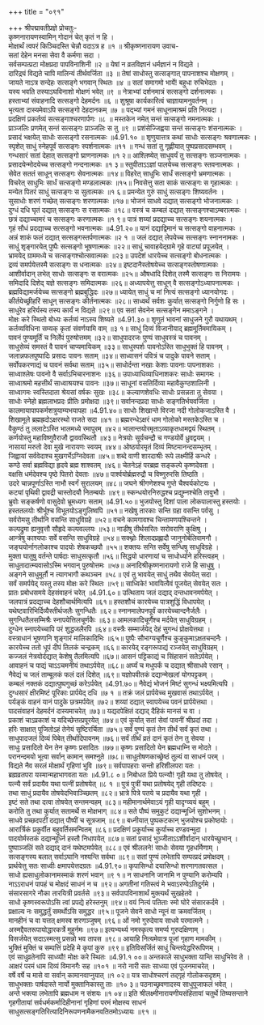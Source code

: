 +++
title = "०९१"

+++
श्रीपद्मावतीप्रज्ञे प्रोचतुः-  
कृष्णनारायणस्वामिन् गोदानं चेत् कृतं न हि ।  
मोक्षार्थं त्वपरं किञ्चिदस्ति चेन्नौ वदाऽत्र ह ॥१ ॥
श्रीकृष्णनारायण उवाच-  
सतां देहेन मनसा सेवा वै कर्मणा सदा ।  
सर्वसम्पत्प्रटा मोक्षप्रदा पापविनाशिनी ॥२ ॥
येषां न व्रतविज्ञानं धर्मज्ञानं न विद्यते ।  
दारिद्र्यं विद्यते चापि मालिन्यं तीर्थवर्जिता ॥३ ॥
तेषां साधोस्तु सत्सङ्गात् पापनाशश्च मोक्षणम् ।  
जायते नाऽत्र सन्देहः सत्सङ्गे भगवान् स्थितः ॥४ ॥
सतां समागमो भार्ये! बहुधा रुचिभेदतः ।  
यस्य भवति तस्याऽघविनाशो मोक्षणं भवेत् ॥९ ॥
नेत्राभ्यां दर्शनमात्रं सत्सङ्गो दर्शनात्मकः ।  
हस्ताभ्यां संवाहनादि सत्सङ्गो देहमर्दनः ॥६ ॥
शुश्रूषा कार्यकारित्वं चाज्ञायामनुवर्तनम् ।  
भृत्यता दास्यमेवाऽपि सत्सङ्गो देहदानकम् ॥७ ॥
पद्भ्यां गमनं साधूनामाश्रमं प्रति नित्यदा ।  
प्रदक्षिणं प्रकर्तव्यं सत्सङ्गाश्चरणार्पणः ॥८ ॥
मस्तकेन नमेत् सन्तं सत्सङ्गो नमनात्मकः ।  
प्राञ्जलिः प्रणमेत् सन्तं सत्सङ्गः प्राञ्जलिः स तु ॥९ ॥
प्रशंसेज्जिह्वया सन्तं सत्सङ्गः शंसनात्मकः ।  
प्रसादं भक्षयेत् साधोः सत्सङ्गो रसनात्मकः ॥4.91.१० ॥
शृणुयात्तत्र कथां साधोः सत्सङ्गः श्रवणात्मकः ।  
स्पृशेत् साधुं स्नेहपूर्वं सत्सङ्गः स्पर्शनात्मकः ॥११ ॥
गन्धं सतां तु गृह्णीयात् पुष्पप्रसादसम्भवम् ।  
गन्धसारं सतां देहात् सत्सङ्गो घ्राणनात्मकः ॥१ २॥
आश्लिष्येत् साधुवर्यं तु सत्सङ्गः सञ्जनात्मकः ।  
प्रसादयेन्मोदयेच्च सत्सङ्गो नन्दनात्मकः ॥१ ३॥
स्तुवीताऽऽज्ञां पालयेच्च सत्सङ्गः स्तवनात्मकः ।  
सेवेत सततं साधून् सत्सङ्गः सेवनात्मकः ॥१४॥
विहरेत् साधुभिः सार्धं सत्सङ्गो भ्रमणात्मकः ।  
विचरेत् साधुभिः सार्धं सत्सङ्गो मण्डलात्मकः ॥१५॥
निवसेत्तु सता साकं सत्सङ्गः स गृहात्मकः ।  
मन्येत पितरं साधुं सत्सङ्गः स सुतात्मकः ॥१ ६॥
प्रमन्येत गुरुं साधुं सत्सङ्गः शिष्यवर्तनः ।  
सुसाधोः शरणं गच्छेत् सत्सङ्गः शरणात्मकः ॥१७॥
भोजनं साधवे दद्यात् सत्सङ्गो भोजनात्मकः ।  
दुग्धं दधि घृतं दद्यात् सत्सङ्गः स रसात्मकः ॥१८॥
वस्त्रं च कम्बलं दद्यात् सत्सङ्गश्चाऽम्बरात्मकः ।  
छत्रं दद्याच्चामरं च सत्सङ्गः करणात्मकः ॥१ ९॥
पात्रं शय्यां प्रदद्याच्च सत्सङ्गः शयनात्मकः ।  
गृहं सौधं प्रदद्याच्च सत्सङ्गो भवनात्मकः ॥4.91.२०॥
यानं दद्याद्विमानं च सत्सङ्गो वाहनात्मकः ।  
अन्नं शाकं फलं दद्यात् सत्सङ्गस्तर्पणात्मकः ॥२ १ ॥
जलं दद्यात् लेपयेच्च सत्सङ्गः स्नाननामकः ।  
साधुं शृङ्गारयेत् पुष्पैः सत्सङ्गो भूषणात्मकः ॥२२॥
साधुं चावाहयेद्ग्रामे गृहे वाट्यां प्रपूजयेत् ।  
भ्रामयेद् ग्राममध्ये च सत्सङ्गश्चोत्सवात्मकः ॥२३॥
उपदेशं धारयेच्च सत्सङ्गो बोधनात्मकः ।  
द्रव्यं समर्पयेत्तस्मै सत्सङ्गः स धनात्मकः ॥२४॥
इष्टदानैस्तोषयेच्च सत्सङ्गस्तोषणात्मकः ।  
आशीर्वादान् लभेत् साधोः सत्सङ्गः स वरात्मकः ॥२५॥
औषधादि दिशेत् तस्मै सत्सङ्गः स निरामयः ।  
समिदादि दिशेद् यज्ञे सत्सङ्गः समिदात्मकः ॥२६॥
अध्यापयेत्तु साधून् वै सत्सङ्गोऽध्यापनात्मकः ।  
ब्रह्मविद्यामर्जयेच्च सत्सङ्गो ब्रह्मबुद्धिदः ॥२७॥
ध्यायेत् साधुं च मां नित्यं सत्सङ्गो ध्यानयोगदः ।  
कीर्तयेच्छ्रीहरिं साधून् सत्सङ्गः कीर्तनात्मकः ॥२८॥
साध्वर्थं सर्वशः कुर्यात् सत्सङ्गो निर्गुणो हि सः ।  
साधुरेव हरिर्यस्य तस्य कार्यं न विद्यते ॥२९॥
एव सतां सेवनेन सत्सङ्गेन ममाऽङ्गने ।  
मोक्षः करे स्थितो बोध्यः कर्तव्यं नाऽस्य शिष्यते ॥4.91.३०॥
शृणुतं भावनां साधुजने गुरौ यथायथम् ।  
कर्तव्यविधिना सम्यक् कृतां संवर्णयामि वाम् ॥३ १॥
साधुं दिव्यं विजानीयाद् ब्रह्ममूर्तिममायिकम् ।  
पावनं पुण्यमूर्तिं च निर्लेपं पुरुषोत्तमम् ॥३२॥
साधुपादरजः पुण्यं साधुवस्त्रं च पावनम् ।  
साधुसेव्यं समस्तं वै पावनं चाप्यमायिकम् ॥३३॥
साधुस्पर्शः पावनोऽस्ति साधुभुक्तं हि पावनम् ।  
जलान्नफलपुष्पादिः प्रसादः पावनः सताम् ॥३४॥
साध्वासनं पवित्रं च पादुके पावने सताम् ।  
सर्वोपकरणाद्यं च पावनं सर्वथा सताम् ॥३५॥
साधोर्दन्ता नखाः केशाः पावनाः पापनाशकाः ।  
साध्वाश्लेषः पावनो वै सर्वाऽभिचारनाशनः ॥३६॥
उपाध्याधिव्याधिनाशकरः साधोः समागमः ।  
साध्वाश्रमो महत्तीर्थं साध्वाश्रयश्च पावनः ॥३७॥
साधूनां वसतिर्दिव्या महावैकुण्ठशालिनी ।  
साध्वागमः स्वस्तिदाता श्रेयसां वर्षकः सुखः ॥३८॥
कल्याणशेवधिः साधोः प्रसन्नता तु सेवया ।  
साधोः स्नेहो ब्रह्मलाभप्रदः प्रीतिः प्रमोक्षदा ॥३९॥
सर्वानन्दप्रदा साधोः सङ्गतिर्भयवर्जिता ।  
कालमायापापकर्मशत्रुयाम्यभयापहा ॥4.91.४०॥
साधोः शिखान्ते विरजा नदी गोलोकजाऽस्ति वै ।  
शिखामूले ब्रह्मह्रदोऽक्षरस्थो राजते सदा ॥४१ ॥
ब्रह्मरन्धेऽक्षरं धाम गोलोको मस्तकेऽस्ति च ।  
वैकुण्ठं तु ललाटेऽस्ति भालमध्ये रमापुरम् ॥४२॥
भालान्तयोरमृताऽव्याकृतधामद्वयं स्थितम् ।  
कर्णयोस्तु महाविष्णुवैराजौ द्वाववस्थितौ ॥४३॥
नेत्रयोः सूर्यचन्द्रौ च गण्डयोर्वे ध्रुवद्वयम् ।  
नासायां मरुतो देवा मुखे नारायणः स्वयम् ॥४४॥
ओष्ठयोरमृतं दिव्यं मिष्टमानन्दसम्भृतम् ।  
जिह्वायां सर्ववेदाश्च मुखगर्भेऽग्निदेवता ॥४५॥
शब्दे वाणी शारदाश्रीः रूपे लक्ष्मीर्हि कन्धरे ।  
कण्ठे सर्वा ब्रह्मविद्या हृदये ब्रह्म शाश्वतम् ॥४६॥
चेतनेऽहं परब्रह्म सङ्कल्पे कृष्णदेवता ।  
वक्षसि धर्मदेवश्च पृष्ठे पितरो देवताः ॥४७॥
पार्श्वयोर्ब्रह्मरुद्रौ च विष्णुरुरसि तिष्ठति ।  
उदरे चान्नपूर्णाऽस्ति नाभौ स्वर्गं सुरालयम् ॥४८॥
जघने श्रीगणेशश्च गुप्ते चैश्वर्यकोटयः ।  
कट्यां पृथिवी द्वावद्री चास्तोदयौ नितम्बयोः ॥४९॥
स्कन्धयोरनिरुद्धश्च प्रद्युम्नश्चेति तावुभौ ।  
भ्रुवोः सङ्कर्षणो वासुदेवो भ्रूमध्यगः सताम् ॥4.91.५०॥
भुजयोस्तु दिशां पाला लोकपालास्तु हस्तयोः ।  
हस्ततलयोः श्रीर्भूश्च विभूतयोऽङ्गुलिष्वपि ॥५१॥
नखेषु तारकाः सन्ति ग्रहा वसन्ति पर्वसु ।  
सर्वरोमसु तीर्थानि वसन्ति साधुविग्रहे ॥५२॥
वचने कामगावश्च चिन्तामणयश्चिन्तने ।  
कल्पद्रुमा ह्यनुवृत्तौ सौहृदे कल्पवल्लयः ॥५३॥
नाडीषु तीर्थसरितः सरोवराणि कुक्षिषु ।  
आन्त्रेषु काश्यपाः सर्वे वसन्ति साधुविग्रहे ॥५४॥
सक्थ्नोः शिलादप्रह्लादौ जानुनोर्बलिवामनौ ।  
जङ्घयोर्नागलोकाश्च पादयोः शेषकच्छपौ ॥५५॥
शक्तयः सन्ति सर्वेषु सन्धिषु साधुविग्रहे ।  
मुक्ता घातुषु वर्तन्ते पार्षदाः साधुसत्कृतौ ॥५६॥
सिद्धयो धारणायां च साधोर्ध्याने हरिस्त्वहम् ।  
साधुतादात्म्यवासोऽस्मि भगवान् पुरुषोत्तमः ॥५७॥
अनादिश्रीकृष्णनारायणो राजे हि साधुषु ।  
अङ्गने साधुमूर्तौ न त्यागभागौ कथञ्चन ॥५८॥
एवं तु भावयेत् साधुं तथैव सेवयेत् सदा ।  
सर्वं समर्पयेद् यस्तु तस्य मोक्षः करे स्थितः ॥५९॥
साध्विके! भावयित्वैवं पूजयेत् सेवयेत् सतः ।  
प्रातः प्रबोधसमये देहसंवाहनं चरेत् ॥4.91.६०॥
उत्थिताय जलं दद्याद् दन्तधावनमर्पयेत् ।  
जलपात्रं प्रदद्याच्च देहशौचार्थमित्यपि ॥६१॥
हस्तशौचं कारयेच्च पात्रशुद्धिं विधापयेत् ।  
यथेष्टवारिभिर्दिव्यैस्तीर्थजलैः सुगन्धितैः ॥६२॥
स्नानमालेपनपूर्वं कारयेच्चान्दनैर्जलैः ।  
सुगन्धितैलसम्मिश्रैः स्नापयेत्तिलचूर्णकैः ॥६३॥
आमलकादिचूर्णैश्च मर्दयेत् साधुविग्रहम् ।  
दुग्धेन स्नापयेच्चापि परं शुद्धजलैरपि ॥६४॥
वस्त्रैः सम्मार्जयेद् देहं सुगन्धं प्रोक्षयेत्तथा ।  
वस्त्राधानं भूषणानि शृङ्गारं मालिकादिभिः ॥६५॥
पुष्पैः सौभाग्यचूर्णैश्च कुङ्कुमाऽक्षतचन्दनैः ।  
कारयेच्च ततो धूपं दीपं तिलकं चन्द्रकम् ॥६६॥
कारयेद् रङ्गरूपाद्यं रञ्जयेत् साधुविग्रहम् ।  
कज्जलं नेत्रयोर्दद्यात् केशेषु तैलमित्यपि ॥६७॥
आसनं पट्टिकाद्यं च सिंहासनं सतेऽर्पयेत् ।  
आवाहनं च पाद्यं चाऽऽचमनीयं तथाऽर्पयेत् ॥६८॥
अर्घ्यं च मधुपर्कं च दद्यात् श्रीसाधवे रसान् ।  
नैवेद्यं च जलं ताम्बूलकं फलं दलं दिशेत् ॥६९॥
यज्ञोपवीतकं दद्यान्मेखलां योगपट्टकम् ।  
कम्बलं नक्तकं दद्यात्पुष्पगुच्छं करेऽर्पयेत् ॥4.91.७०॥
नैवेद्यं भोजनं मिष्टं सुगन्धं भक्ष्यमित्यपि ।  
दुग्धसारं क्षीरमिष्टं पूरिकाः प्रार्पयेद् दधि ॥७ १ ॥
तक्रं जलं प्रार्पयेच्च मुखवासं तथाऽर्पयेत् ।  
पर्यङ्कं वाहनं यानं पादुके छत्रमर्पयेत् ॥७२॥
शय्यां दद्यात् स्वापयेच्च पवनं प्रार्पयेत्तथा ।  
पादसंवाहनं देहमर्दनं दास्यमाचरेत् ॥७३॥
यद्यदपेक्षितं दद्याद् दैहिकं मानसं च वा ।  
प्रकाशं चाऽप्रकाशं च यदिच्छेत्तत्प्रपूरयेत् ॥७४॥
एवं कुर्यात् सतां सेवां पावनीं श्रीप्रदां तदा ।  
हरिः साक्षात् पूजितोऽहं तेनेयं सृष्टिरर्चिता ॥७५॥
सर्वं पुण्यं कृतं तेन तीर्थं सर्वं कृतं तथा ।  
साधुपादजलं दिव्यं पिबेत् तीर्थादिपावनम् ॥७६॥
सर्वं तीर्थं व्रतं दानं कृतं तेन तु सेवया ।  
साधुः प्रसादितो येन तेन कृष्णः प्रसादितः ॥७७॥
कृष्णः प्रसादितो येन ब्रह्मधाम्नि स मोदते ।  
परानन्दमयो भूत्वा सर्वान् कामान् समश्नुते ॥७८॥
साधुतोषणकाच्छ्रेष्ठं तुल्यं वा साधनं परम् ।  
विद्यते नैव सरलं मोक्षार्थं गृहिणां भुवि ॥७९॥
सर्वपापहराः सन्तो हरिशीलपरा यतः ।  
ब्रह्मव्रतपरा यस्मान्महाभागवता यतः ॥4.91.८ ०॥
निबोधत प्रिये पत्न्यौ! गृही यथा तु तोषयेत् ।  
पत्न्यै सर्वं प्रदायैव यथा पत्नीं प्रतोषयेत् ॥८ १ ॥
पुत्रं पुत्रीं यथा प्रतोषयेद् गृही तदिष्टदः ।  
तथा साधुं प्रदायैव तोषयेदभिवाञ्च्छितम् ॥८२॥
भ्रात्रे पित्रे पतये च प्रदायैव यथा गृही ।  
इष्टं सते तथा दत्वा तोषयेत् सन्तमन्वहम् ॥८३॥
महीमानार्थमेवाऽयं गृही यादृग्व्ययं बहुम् ।  
करोति तु तथा कुर्यात् सतामर्थे स मोक्षभाग् ॥८४॥
सते पौष्पं समुकुटं दद्यान्मूर्ध्नि सुशोभनम् ।  
साधवे प्रच्छदपटीं दद्यात् पौष्पीं च सूत्रजाम् ॥८९॥
बध्नीयात् पुष्पकटकान् भुजयोश्च प्रकोष्ठयोः ।  
आरार्त्रिकं प्रकुर्वीत बहुवर्तिसमन्वितम् ॥८६॥
प्रदक्षिणं प्रकुर्याच्च कुर्याच्च दण्डवन्मुदा ।  
पादयोर्मस्तकं दद्यान्मूर्ध्नि हस्तौ निधापयेत् ॥८७॥
सतां प्रसादं भुञ्जीताऽऽशीर्वादान् धारयेच्छुभान् ।  
पुष्पाञ्जलिं सते दद्याद् दानं यथेष्टमर्पयेत् ॥८८॥
एवं श्रीललने! साधोः सेवया गृहधर्मिणाम् ।  
सत्सङ्गस्य बलात् सर्वाऽघानि नश्यन्ति सर्वथा ॥८९॥
सतां पुण्यं लभेतापि सम्पत्प्रदं प्रमोक्षदम् ।  
प्रार्थयेत्तु सतः साध्वीः क्षमापयेत्तदग्रतः ॥4.91.९०॥
कृपासिन्धो दयासिन्धो शरणागतवत्सल ।  
साधो ह्यसाधुलोकानामस्माकं शरणं भवान् ॥९ १॥
न साधनानि जानामि न पुण्यानि करोम्यपि ।  
नाऽऽराधनं पापहं च मोक्षदं साधनं न च ॥९२॥
अगतीनां गतिस्त्वं मे भवाऽरण्येऽतिदुर्गमे ।  
संसारसागरे नौका तारयित्री प्रवर्तसे ॥९३॥
सर्वपापविनाशार्थं मुक्त्यर्थं सुखहेतवे ।  
साधो कृष्णस्वरूपोऽसि त्वां प्रपद्ये हरेस्तनुम् ॥९४॥
वयं नित्यं पतिताः स्मो घोरे संसारकर्दमे ।  
प्रक्षाल्य नः समुद्धर्तुं समर्थोऽसि समुद्धर ॥९५॥
पूजने सेवने साधो न्यूनं वा क्रमवर्जितम् ।  
मानहीनं च वा यत्तत् क्षमस्व शरणञ्जुषम् ॥९६॥
ओं नमो गुरुदेवाय साधवे परमात्मने ।  
अस्मद्दैवतरूपायोद्धारकर्त्रे मुहुर्नमः ॥९७॥
इत्यभ्यर्थ्य नमस्कृत्य समर्प्य गुरुदक्षिणाम् ।  
विसर्जयेत् सदाऽस्मत्सु प्रसन्नो भव तापस ॥९८॥
आयाहि नित्यमेवात्र पूजां गृहाण मामकीम् ।  
भुक्तिं मुक्तिं च सम्पत्तिं प्रदेहि मे कृपां कुरु ॥९९॥
इतिविसर्जितं साधुं चिन्तयेद्धरिरूपिणम् ।  
एवं साधुव्रतेनापि साध्व्यौ! मोक्षः करे स्थितः ॥4.91.१ ००॥
अन्तकाले साधुभक्ता यान्ति साधुभिरेव ते ।  
आक्षरं परमं धाम दिव्यं विमानगैः सह ॥१०१ ॥
नरो नारी सतः साध्व्या एवं पूजनमाचरेत् ।  
वर्षे वर्षे च मासे वा सर्वान् कामानवाप्नुयात् ॥१ ०२॥
यत्र साधोश्चरणं तद्गृहं गोलोकसदृशम् ।  
साधुभक्ताः पार्षदास्ते नार्यो मुक्तानिकास्तु ताः ॥१० ३॥
पठनाच्छ्रवणादस्य साधुपूजाफलं भवेत् ।  
अन्ते भक्त्या लभेतापि ब्रह्मधाम न संशयः ॥१ ०४॥
इति श्रीलक्ष्मीनारायणीयसंहितायां चतुर्थे तिष्यसन्ताने गृहगीतायां सर्वधर्मकर्मादिहीनानां गृहिणां परमं मोक्षस्य साधनं साधुसत्सङ्गतिरित्यादिनिरूपणनामैकनवतितमोऽध्यायः ॥९१ ॥
    
    
